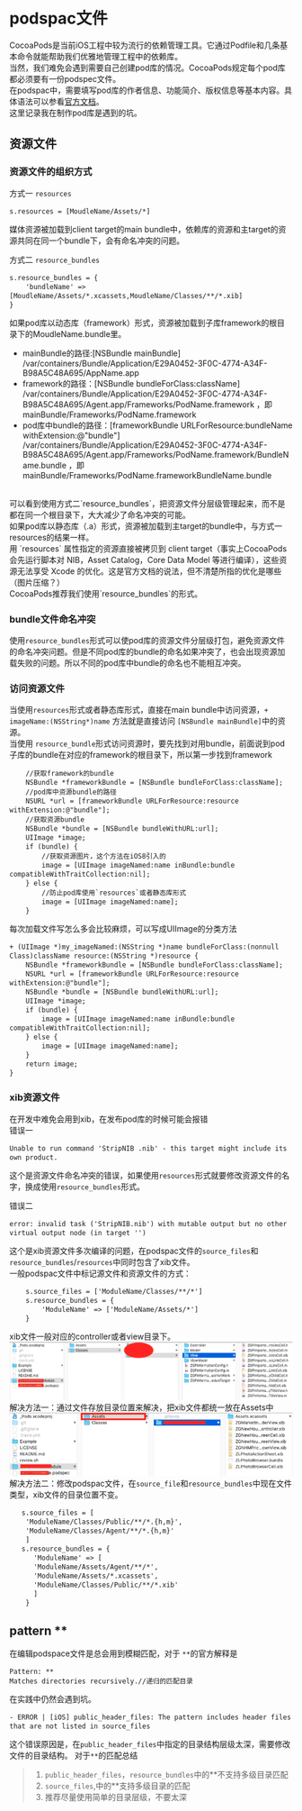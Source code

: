 # podspac文件
CocoaPods是当前iOS工程中较为流行的依赖管理工具。它通过Podfile和几条基本命令就能帮助我们优雅地管理工程中的依赖库。<br/>
当然，我们难免会遇到需要自己创建pod库的情况。CocoaPods规定每个pod库都必须要有一份podspec文件。<br/>
在podspac中，需要填写pod库的作者信息、功能简介、版权信息等基本内容。具体语法可以参看[官方文档](https://guides.cocoapods.org/syntax/podspec.html)。<br/>
这里记录我在制作pod库是遇到的坑。

## 资源文件

### 资源文件的组织方式
方式一 `resources`
```
s.resources = [MoudleName/Assets/*]
```
媒体资源被加载到client target的main bundle中，依赖库的资源和主target的资源共同在同一个bundle下，会有命名冲突的问题。

方式二 `resource_bundles`
```
s.resource_bundles = {
    'bundleName' => [MoudleName/Assets/*.xcassets,MoudleName/Classes/**/*.xib]
}
```
如果pod库以动态库（framework）形式，资源被加载到子库framework的根目录下的MoudleName.bundle里。
* mainBundle的路径:[NSBundle mainBundle] /var/containers/Bundle/Application/E29A0452-3F0C-4774-A34F-B98A5C48A695/AppName.app  
* framework的路径：[NSBundle bundleForClass:className] /var/containers/Bundle/Application/E29A0452-3F0C-4774-A34F-B98A5C48A695/Agent.app/Frameworks/PodName.framework ，即mainBundle/Frameworks/PodName.framework  
* pod库中bundle的路径：[frameworkBundle URLForResource:bundleName withExtension:@"bundle"]  /var/containers/Bundle/Application/E29A0452-3F0C-4774-A34F-B98A5C48A695/Agent.app/Frameworks/PodName.framework/BundleName.bundle ，即mainBundle/Frameworks/PodName.frameworkBundleName.bundle 
<br/>
可以看到使用方式二`resource_bundles`，把资源文件分层级管理起来，而不是都在同一个根目录下，大大减少了命名冲突的可能。<br/>
如果pod库以静态库（.a）形式，资源被加载到主target的bundle中，与方式一resources的结果一样。<br/>
用 `resources` 属性指定的资源直接被拷贝到 client target（事实上CocoaPods会先运行脚本对 NIB，Asset Catalog，Core Data Model 等进行编译），这些资源无法享受 Xcode 的优化。这是官方文档的说法，但不清楚所指的优化是哪些（图片压缩？）<br/>
CocoaPods推荐我们使用`resource_bundles`的形式。

### bundle文件命名冲突
使用`resource_bundles`形式可以使pod库的资源文件分层级打包，避免资源文件的命名冲突问题。但是不同pod库的bundle的命名如果冲突了，也会出现资源加载失败的问题。所以不同的pod库中bundle的命名也不能相互冲突。

### 访问资源文件
当使用`resources`形式或者静态库形式，直接在main bundle中访问资源，`+ imageName:(NSString*)name` 方法就是直接访问 `[NSBundle mainBundle]`中的资源。<br/>
当使用 `resource_bundle`形式访问资源时，要先找到对用bundle，前面说到pod子库的bundle在对应的framework的根目录下，所以第一步找到framework
```
    //获取framework的bundle
    NSBundle *frameworkBundle = [NSBundle bundleForClass:className];
    //pod库中资源bundle的路径
    NSURL *url = [frameworkBundle URLForResource:resource withExtension:@"bundle"];
    //获取资源bundle
    NSBundle *bundle = [NSBundle bundleWithURL:url];
    UIImage *image;
    if (bundle) {
        //获取资源图片，这个方法在iOS8引入的
        image = [UIImage imageNamed:name inBundle:bundle compatibleWithTraitCollection:nil];
    } else {
        //防止pod库使用`resources`或者静态库形式
        image = [UIImage imageNamed:name];
    }
```
每次加载文件写怎么多会比较麻烦，可以写成UIImage的分类方法
```
+ (UIImage *)my_imageNamed:(NSString *)name bundleForClass:(nonnull Class)className resource:(NSString *)resource {
    NSBundle *frameworkBundle = [NSBundle bundleForClass:className];
    NSURL *url = [frameworkBundle URLForResource:resource withExtension:@"bundle"];
    NSBundle *bundle = [NSBundle bundleWithURL:url];
    UIImage *image;
    if (bundle) {
        image = [UIImage imageNamed:name inBundle:bundle compatibleWithTraitCollection:nil];
    } else {
        image = [UIImage imageNamed:name];
    }
    return image;
}
```

### xib资源文件
在开发中难免会用到xib，在发布pod库的时候可能会报错<br/>
错误一
```
Unable to run command 'StripNIB .nib' - this target might include its own product.
```
这个是资源文件命名冲突的错误，如果使用`resources`形式就要修改资源文件的名字，换成使用`resource_bundles`形式。<br/>

错误二
 ```
 error: invalid task ('StripNIB.nib') with mutable output but no other virtual output node (in target '')
 ```
这个是xib资源文件多次编译的问题，在podspac文件的`source_files`和`resource_bundles`/`resources`中同时包含了xib文件。<br/>
一般podspac文件中标记源文件和资源文件的方式：
```
    s.source_files = ['ModuleName/Classes/**/*']
    s.resource_bundles = {
        'ModuleName' => ['ModuleName/Assets/*']
    }
```
xib文件一般对应的controller或者view目录下。 <br/>
![](images/ClassXib.png)
解决方法一：通过文件存放目录位置来解决，把xib文件都统一放在Assets中 <br/>
![](images/AssetXib.png)
<br/>
解决方法二：修改podspac文件，在`source_file`和`resource_bundles`中现在文件类型，xib文件的目录位置不变。
<br/>
```
   s.source_files = [
    'ModuleName/Classes/Public/**/*.{h,m}',
    'ModuleName/Classes/Agent/**/*.{h,m}'
    ]
   s.resource_bundles = {
      'ModuleName' => [
      'ModuleName/Assets/Agent/**/*',
      'ModuleName/Assets/*.xcassets',
      'ModuleName/Classes/Public/**/*.xib'
      ]
    }
```

## pattern **
在编辑podspace文件是总会用到模糊匹配，对于 `**`的官方解释是
```
Pattern: **
Matches directories recursively.//递归的匹配目录
```
在实践中仍然会遇到坑。
```
- ERROR | [iOS] public_header_files: The pattern includes header files that are not listed in source_files
```
这个错误原因是，在`public_header_files`中指定的目录结构层级太深，需要修改文件的目录结构。
对于`**`的匹配总结
> 1. `public_header_files`，`resource_bundles`中的**不支持多级目录匹配
> 2. `source_files`,中的**支持多级目录的匹配
> 3. 推荐尽量使用简单的目录层级，不要太深






